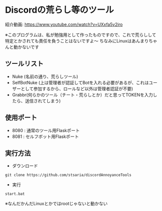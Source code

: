# Discordの荒らし等のツール
紹介動画: https://www.youtube.com/watch?v=UXxfa5v2iro

※このプログラムは、私が勉強用として作ったものですので、これで荒らしして特定とかされても責任を負うことはないですよ〜
ちなみにLinuxはあんまりちゃんと動かないです
## ツールリスト
- Nuke (名前の通り、荒らしツール)
- SelfBotNuke (上は管理者が認証してBotを入れる必要があるが、これはユーザーとして参加するから、ロールなど以外は管理者認証が不要)
- Grabbr(何らかのツール（チート・荒らしとか）だと思ってTOKENを入力したら、送信されてしまう)
## 使用ポート
- 8080 : 通常のツール用Flaskポート
- 8081 : セルフボット用Flaskポート
## 実行方法
- ダウンロード
```
git clone https://github.com/stsaria/discordAnnoyanceTools
```
- 実行
```
start.bat
```
※なんだかんだLinuxとかではrootじゃないと動かない
